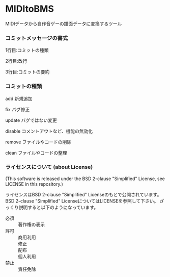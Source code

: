 # MIDItoBMS
MIDIデータから自作音ゲーの譜面データに変換するツール


### コミットメッセージの書式
1行目:コミットの種類

2行目:改行

3行目:コミットの要約


### コミットの種類
add     新規追加

fix     バグ修正

update  バグではない変更

disable コメントアウトなど、機能の無効化

remove  ファイルやコードの削除

clean   ファイルやコードの整理


### ライセンスについて (about License)
(This software is released under the BSD 2-clause "Simplified" License, see LICENSE in this repository.)

ライセンスはBSD 2-clause "Simplified" Licenseのもとで公開されています。
BSD 2-clause "Simplified" LicenseについてはLICENSEを参照して下さい。
ざっくり説明すると以下のようになっています。

<dl>
	<dt>必須</dt>
	<dd>著作権の表示</dd>
	<dt>許可</dt>
	<dd>商用利用</dd>
	<dd>修正</dd>
	<dd>配布</dd>
	<dd>個人利用</dd>
	<dt>禁止</dt>
	<dd>責任免除</dd>
</dl>
